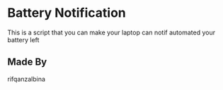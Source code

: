 # Battery Notification
This is a script that you can make your laptop can notif automated your battery left

## Made By
rifqanzalbina
